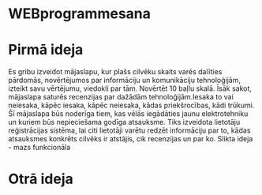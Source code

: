 # WEBprogrammesana
# Pirmā ideja
Es gribu izveidot mājaslapu, kur plašs cilvēku skaits varēs dalīties pārdomās, novērtējumos par informāciju un komunikāciju tehnoloģijām, izteikt savu vērtējumu, viedokli par tām. 
Novērtēt 10 baļlu skalā. 
Īsāk sakot, mājaslapa saturēs recenzijas par dažādām tehnoloģijām.Iesaka to vai neiesaka, kāpēc iesaka, kāpēc neiesaka, kādas priekšrocības, kādi trūkumi. 
Šī mājaslapa būs noderīga tiem, kas vēlās iegādāties jaunu elektrotehniku un kuriem būs nepieciešama godīga atsauksme.
Tiks izveidota lietotāju reģistrācijas sistēma, lai citi lietotāji varētu redzēt informāciju par to, kādas atsauksmes konkrēts cilvēks ir atstājis, cik recenzijas un par ko.
Slikta ideja - mazs funkcionāla

# Otrā ideja
